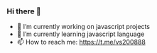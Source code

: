 ### Hi there 👋

<!--
**vs200888/vs200888** is a ✨ _special_ ✨ repository because its `README.md` (this file) appears on your GitHub profile. -->

- 🔭 I’m currently working on javascript projects
- 🌱 I’m currently learning javascript language
- 📫 How to reach me: https://t.me/vs200888
